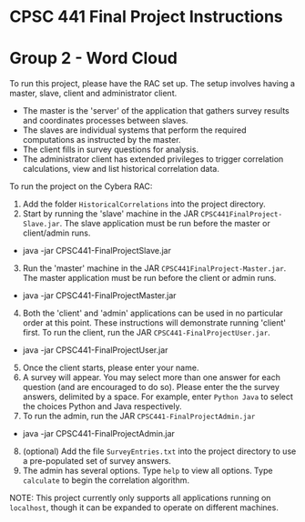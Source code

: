 # CPSC 441 Final Project Instructions
# Group 2 - Word Cloud

To run this project, please have the RAC set up. The setup involves having a master, slave, client and administrator client.
* The master is the 'server' of the application that gathers survey results and coordinates processes between slaves.
* The slaves are individual systems that perform the required computations as instructed by the master.
* The client fills in survey questions for analysis.
* The administrator client has extended privileges to trigger correlation calculations, view and list historical correlation data.

To run the project on the Cybera RAC:
1. Add the folder `HistoricalCorrelations` into the project directory.
2. Start by running the 'slave' machine in the JAR `CPSC441FinalProject-Slave.jar`. The slave application must be run before the master or client/admin runs.
  * java -jar CPSC441-FinalProjectSlave.jar
3. Run the 'master' machine in the JAR `CPSC441FinalProject-Master.jar`. The master application must be run before the client or admin runs.
* java -jar CPSC441-FinalProjectMaster.jar
4. Both the 'client' and 'admin' applications can be used in no particular order at this point. These instructions will demonstrate running 'client' first. To run the client, run the JAR `CPSC441-FinalProjectUser.jar`.
  * java -jar CPSC441-FinalProjectUser.jar
5. Once the client starts, please enter your name.
6. A survey will appear. You may select more than one answer for each question (and are encouraged to do so). Please enter the the survey answers, delimited by a space. For example, enter `Python Java` to select the choices Python and Java respectively. 
7. To run the admin, run the JAR `CPSC441-FinalProjectAdmin.jar`
  * java -jar CPSC441-FinalProjectAdmin\.jar
8. (optional) Add the file `SurveyEntries.txt` into the project directory to use a pre-populated set of survey answers.
9. The admin has several options. Type `help` to view all options. Type `calculate` to begin the correlation algorithm.

NOTE: This project currently only supports all applications running on `localhost`, though it can be expanded to operate on different machines.
